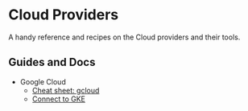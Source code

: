 # Cloud Providers

A handy reference and recipes on the Cloud providers and their tools.

## Guides and Docs

* Google Cloud
  * [Cheat sheet: gcloud](gcloud-cheat-sheet.md)
  * [Connect to GKE](connect-gke.md)
